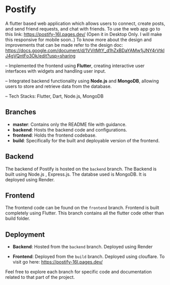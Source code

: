 # Postify
A flutter based web application which allows users to connect, create posts, and send friend requests, and chat with friends. To use the web app go to this link:
https://postify-16l.pages.dev/ (Open it in Desktop Only. I will  make this responsive for mobile soon..)
To know more about the design and improvements that can be made refer to the design doc: https://docs.google.com/document/d/1VVitMtY_d1hZxBDaYAMw1jJNY4rVtklJ4gVQntFo3Ok/edit?usp=sharing

– Implemented the frontend using **Flutter**, creating interactive user interfaces with widgets and handling user input.

– Integrated backend functionality using **Node.js** and **MongoDB**, allowing users to store and retrieve data from the
database.

– Tech Stacks: Flutter, Dart, Node.js, MongoDB

## Branches

- **master**: Contains only the README file with guidance.
- **backend**: Hosts the backend code and configurations.
- **frontend**: Holds the frontend codebase.
- **build**: Specifically for the built and deployable version of the frontend.

## Backend

The backend of Postify is hosted on the `backend` branch. The Backend is built using Node.js , Express.js. The databse used is MongoDB.  It is deployed using Render.

## Frontend

The frontend code can be found on the `frontend` branch. Frontend is built completely using Flutter. This branch contains all the flutter code other than build folder.

## Deployment

- **Backend**: Hosted from the `backend` branch. Deployed using Render

- **Frontend**: Deployed from the `build` branch. Deployed using clouflare. To visit go here: https://postify-16l.pages.dev/

Feel free to explore each branch for specific code and documentation related to that part of the project.
